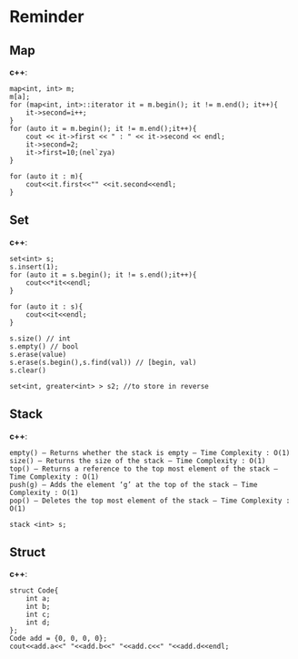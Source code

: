 # Reminder 

## Map

**c++**:

    map<int, int> m;
    m[a];
    for (map<int, int>::iterator it = m.begin(); it != m.end(); it++){
        it->second=i++;
    } 
    for (auto it = m.begin(); it != m.end();it++){
        cout << it->first << " : " << it->second << endl;
        it->second=2;
        it->first=10;(nel`zya)
    }

    for (auto it : m){
        cout<<it.first<<"" <<it.second<<endl;
    }
    

## Set

**c++**:

    set<int> s;
    s.insert(1);
    for (auto it = s.begin(); it != s.end();it++){
        cout<<*it<<endl;
    }

    for (auto it : s){
        cout<<it<<endl;
    }

    s.size() // int
    s.empty() // bool
    s.erase(value)
    s.erase(s.begin(),s.find(val)) // [begin, val)
    s.clear()

    set<int, greater<int> > s2; //to store in reverse
    
## Stack

**c++**:

    empty() – Returns whether the stack is empty – Time Complexity : O(1)
    size() – Returns the size of the stack – Time Complexity : O(1)
    top() – Returns a reference to the top most element of the stack – Time Complexity : O(1)
    push(g) – Adds the element ‘g’ at the top of the stack – Time Complexity : O(1)
    pop() – Deletes the top most element of the stack – Time Complexity : O(1)
    
    stack <int> s; 


## Struct 
**c++**:

    struct Code{
        int a;
        int b;
        int c;
        int d;
    };
    Code add = {0, 0, 0, 0};
    cout<<add.a<<" "<<add.b<<" "<<add.c<<" "<<add.d<<endl;
